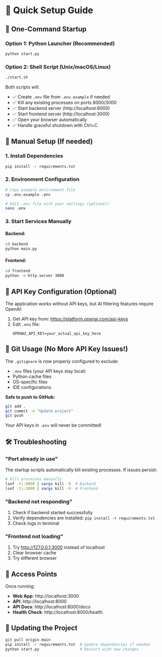 # 🚀 Quick Setup Guide

## 🎯 One-Command Startup

### Option 1: Python Launcher (Recommended)
```bash
python start.py
```

### Option 2: Shell Script (Unix/macOS/Linux)
```bash
./start.sh
```

Both scripts will:
- ✅ Create `.env` file from `.env.example` if needed
- ✅ Kill any existing processes on ports 8000/3000
- ✅ Start backend server (http://localhost:8000)
- ✅ Start frontend server (http://localhost:3000)
- ✅ Open your browser automatically
- ✅ Handle graceful shutdown with Ctrl+C

## 🔧 Manual Setup (If needed)

### 1. Install Dependencies
```bash
pip install -r requirements.txt
```

### 2. Environment Configuration
```bash
# Copy example environment file
cp .env.example .env

# Edit .env file with your settings (optional)
nano .env
```

### 3. Start Services Manually

#### Backend:
```bash
cd backend
python main.py
```

#### Frontend:
```bash
cd frontend
python -m http.server 3000
```

## 🔑 API Key Configuration (Optional)

The application works without API keys, but AI filtering features require OpenAI:

1. Get API key from: https://platform.openai.com/api-keys
2. Edit `.env` file:
   ```
   OPENAI_API_KEY=your_actual_api_key_here
   ```

## 🐙 Git Usage (No More API Key Issues!)

The `.gitignore` is now properly configured to exclude:
- `.env` files (your API keys stay local)
- Python cache files
- OS-specific files
- IDE configurations

**Safe to push to GitHub:**
```bash
git add .
git commit -m "Update project"
git push
```

Your API keys in `.env` will never be committed!

## 🛠️ Troubleshooting

### "Port already in use"
The startup scripts automatically kill existing processes. If issues persist:
```bash
# Kill processes manually
lsof -ti:8000 | xargs kill -9  # Backend
lsof -ti:3000 | xargs kill -9  # Frontend
```

### "Backend not responding"
1. Check if backend started successfully
2. Verify dependencies are installed: `pip install -r requirements.txt`
3. Check logs in terminal

### "Frontend not loading"
1. Try http://127.0.0.1:3000 instead of localhost
2. Clear browser cache
3. Try different browser

## 📱 Access Points

Once running:
- **Web App**: http://localhost:3000
- **API**: http://localhost:8000
- **API Docs**: http://localhost:8000/docs
- **Health Check**: http://localhost:8000/health

## 🔄 Updating the Project

```bash
git pull origin main
pip install -r requirements.txt  # Update dependencies if needed
python start.py                  # Restart with new changes
```